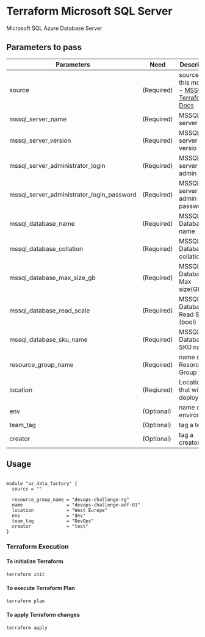 # Terraform Microsoft SQL Server

Microsoft SQL Azure Database Server

## Parameters to pass

| Parameters | Need | Description
| ------ | ------ | ------ |
source |(Required)|source of this module - [MSSQL Terraform Docs](https://registry.terraform.io/providers/hashicorp/azurerm/latest/docs/resources/mssql_server)
mssql_server_name|(Required)|MSSQL server name
mssql_server_version|(Required)|MSSQL server versio
mssql_server_administrator_login|(Required)|MSSQL server admin login
mssql_server_administrator_login_password|(Required)|MSSQL server admin password
mssql_database_name|(Required)|MSSQL Database name
mssql_database_collation|(Required)|MSSQL Database collation
mssql_database_max_size_gb|(Required)|MSSQL Database Max size(GB)
mssql_database_read_scale|(Required)|MSSQL Database Read Scale (bool)
mssql_database_sku_name|(Required)|MSSQL Database SKU name
resource_group_name|(Required)|name of the Resorce Group
location|(Reqiured)|Location that will be deployed
env|(Optional)|name of the environment
team_tag|(Optional)|tag a team
creator|(Optional)|tag a creator

## Usage

```t

module "az_data_factory" {
  source = ""

  resource_group_name = "devops-challenge-rg"
  name                = "devops-challenge-adf-01"
  location            = "West Europe"
  env                 = "dev"
  team_tag            = "DevOps"
  creator             = "test"
}

```

### Terraform Execution

#### To initialize Terraform

```sh
terraform init
```

#### To execute Terraform Plan

```sh
terraform plan
```

#### To apply Terraform changes

```sh
terraform apply
```

